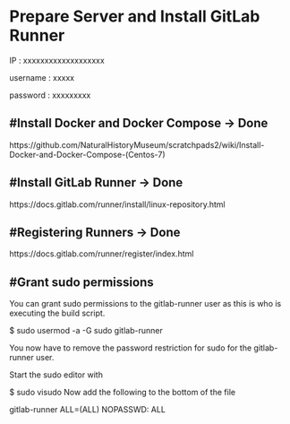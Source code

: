 <h1>Prepare Server  and Install GitLab Runner</h1>

IP : xxxxxxxxxxxxxxxxxxx

username : xxxxx

password : xxxxxxxxx


<h2>#Install Docker and Docker Compose -> Done</h2>
https://github.com/NaturalHistoryMuseum/scratchpads2/wiki/Install-Docker-and-Docker-Compose-(Centos-7) 

<h2>#Install GitLab Runner -> Done</h2>
https://docs.gitlab.com/runner/install/linux-repository.html 

<h2>#Registering Runners -> Done</h2>
https://docs.gitlab.com/runner/register/index.html


<h2>#Grant sudo permissions</h2>

You can grant sudo permissions to the gitlab-runner user as this is who is executing the build script.

$ sudo usermod -a -G sudo gitlab-runner

You now have to remove the password restriction for sudo for the gitlab-runner user.

Start the sudo editor with

$ sudo visudo
Now add the following to the bottom of the file

gitlab-runner ALL=(ALL) NOPASSWD: ALL
